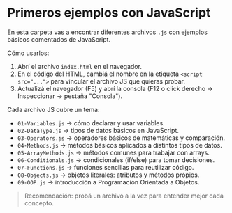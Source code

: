# Primeros ejemplos con JavaScript

En esta carpeta vas a encontrar diferentes archivos `.js` con ejemplos básicos comentados de JavaScript.

Cómo usarlos:
1. Abrí el archivo `index.html` en el navegador.
2. En el código del HTML, cambiá el nombre en la etiqueta `<script src="...">` para vincular el archivo JS que quieras probar.
3. Actualizá el navegador (F5) y abrí la consola (F12 o click derecho → Inspeccionar → pestaña "Consola").

Cada archivo JS cubre un tema:
- `01-Variables.js` → cómo declarar y usar variables.
- `02-DataType.js` → tipos de datos básicos en JavaScript.
- `03-Operators.js` → operadores básicos de matemáticas y comparación.
- `04-Methods.js` → métodos básicos aplicados a distintos tipos de datos.
- `05-ArrayMethods.js` → métodos comunes para trabajar con arrays.
- `06-Conditionals.js` → condicionales (if/else) para tomar decisiones.
- `07-Functions.js` → funciones sencillas para reutilizar código.
- `08-Objects.js` → objetos literales: atributos y métodos própios.
- `09-OOP.js` → introducción a Programación Orientada a Objetos.


> Recomendación: probá un archivo a la vez para entender mejor cada concepto.
